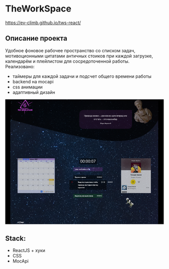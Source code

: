 # TheWorkSpace

https://ev-climb.github.io/tws-react/

## Описание проекта

Удобное фоновое рабочее пространство со списком задач, мотивоционными цитатами античных стоиков при каждой загрузке, календарём и плейлистом для сосредоточенной работы.\
Реализовано:
- таймеры для каждой задачи и подсчет общего времени работы
- backend на mocapi
- css анимации
- адаптивный дизайн

![Screen](https://github.com/ev-climb/tws-react/blob/master/Screen.png)

## Stack:
- ReactJS + хуки
- CSS
- MocApi
